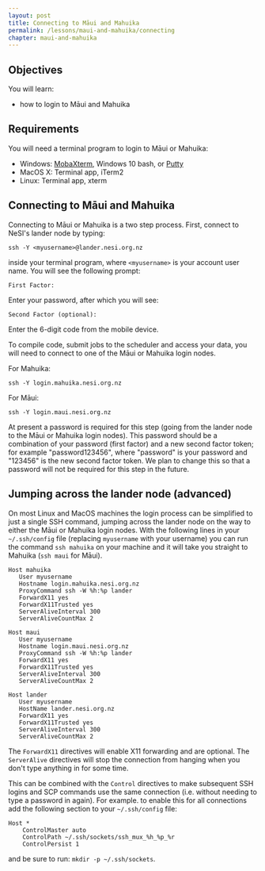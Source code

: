 ```yaml
---
layout: post
title: Connecting to Māui and Mahuika
permalink: /lessons/maui-and-mahuika/connecting
chapter: maui-and-mahuika
---
```


## Objectives

You will learn:

* how to login to Māui and Mahuika

## Requirements

You will need a terminal program to login to Māui or Mahuika:

- Windows: [MobaXterm](https://mobaxterm.mobatek.net/), Windows 10 bash, or [Putty](https://www.putty.org/)
- MacOS X: Terminal app, iTerm2
- Linux: Terminal app, xterm

## Connecting to Māui and Mahuika

Connecting to Māui or Mahuika is a two step process. First, connect to NeSI's lander node by typing:
```
ssh -Y <myusername>@lander.nesi.org.nz
```
inside your terminal program, where `<myusername>` is your account user name. You will see the following prompt:
```
First Factor:
```
Enter your password, after which you will see:
```
Second Factor (optional):
```
Enter the 6-digit code from the mobile device. 

To compile code, submit jobs to the scheduler and access your data, you will need to connect to one of the Māui or Mahuika login nodes.

For Mahuika:
```
ssh -Y login.mahuika.nesi.org.nz
```

For Māui:
```
ssh -Y login.maui.nesi.org.nz
```

At present a password is required for this step (going from the lander node to the Māui or Mahuika login nodes). This password should be a combination of your password (first factor) and a new second factor token; for example "password123456", where "password" is your password and "123456" is the new second factor token. We plan to change this so that a password will not be required for this step in the future.

## Jumping across the lander node (advanced)

On most Linux and MacOS machines the login process can be simplified to just a single SSH command, jumping across the lander node on the way to either the Māui or Mahuika login nodes. With the following lines in your `~/.ssh/config` file (replacing `myusername` with your username) you can run the command `ssh mahuika` on your machine and it will take you straight to Mahuika (`ssh maui` for Māui). 

```
Host mahuika
   User myusername
   Hostname login.mahuika.nesi.org.nz
   ProxyCommand ssh -W %h:%p lander
   ForwardX11 yes
   ForwardX11Trusted yes
   ServerAliveInterval 300
   ServerAliveCountMax 2

Host maui
   User myusername
   Hostname login.maui.nesi.org.nz
   ProxyCommand ssh -W %h:%p lander
   ForwardX11 yes
   ForwardX11Trusted yes
   ServerAliveInterval 300
   ServerAliveCountMax 2

Host lander
   User myusername
   HostName lander.nesi.org.nz
   ForwardX11 yes
   ForwardX11Trusted yes
   ServerAliveInterval 300
   ServerAliveCountMax 2
```

The `ForwardX11` directives will enable X11 forwarding and are optional. The `ServerAlive` directives will stop the connection from hanging when you don't type anything in for some time.

This can be combined with the `Control` directives to make subsequent SSH logins and SCP commands use the same connection (i.e. without needing to type a password in again). For example. to enable this for all connections add the following section to your `~/.ssh/config` file:
```
Host *
    ControlMaster auto
    ControlPath ~/.ssh/sockets/ssh_mux_%h_%p_%r
    ControlPersist 1
```
and be sure to run: `mkdir -p ~/.ssh/sockets`.
